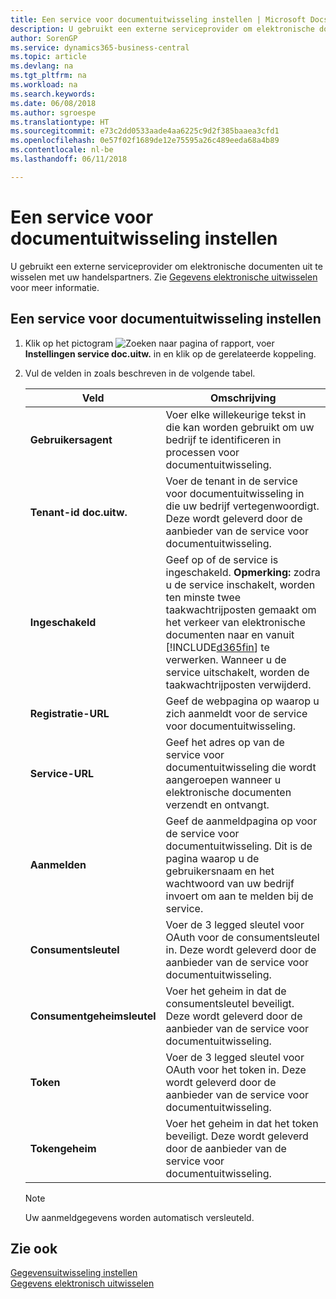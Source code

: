 ```yaml
---
title: Een service voor documentuitwisseling instellen | Microsoft Docs
description: U gebruikt een externe serviceprovider om elektronische documenten uit te wisselen met uw handelspartners.
author: SorenGP
ms.service: dynamics365-business-central
ms.topic: article
ms.devlang: na
ms.tgt_pltfrm: na
ms.workload: na
ms.search.keywords: 
ms.date: 06/08/2018
ms.author: sgroespe
ms.translationtype: HT
ms.sourcegitcommit: e73c2dd0533aade4aa6225c9d2f385baaea3cfd1
ms.openlocfilehash: 0e57f02f1689de12e75595a26c489eeda68a4b89
ms.contentlocale: nl-be
ms.lasthandoff: 06/11/2018

---
```

# <a name="set-up-a-document-exchange-service"></a>Een service voor documentuitwisseling instellen
U gebruikt een externe serviceprovider om elektronische documenten uit te wisselen met uw handelspartners. Zie [Gegevens elektronische uitwisselen](across-data-exchange.md) voor meer informatie.  

## <a name="to-set-up-a-document-exchange-service"></a>Een service voor documentuitwisseling instellen  
1. Klik op het pictogram ![Zoeken naar pagina of rapport](media/ui-search/search_small.png "pictogram Zoeken naar pagina of rapport"), voer **Instellingen service doc.uitw.** in en klik op de gerelateerde koppeling.  
2. Vul de velden in zoals beschreven in de volgende tabel.  

    |Veld|Omschrijving|  
    |---------------------------------|---------------------------------------|  
    |**Gebruikersagent**|Voer elke willekeurige tekst in die kan worden gebruikt om uw bedrijf te identificeren in processen voor documentuitwisseling.|  
    |**Tenant-id doc.uitw.**|Voer de tenant in de service voor documentuitwisseling in die uw bedrijf vertegenwoordigt. Deze wordt geleverd door de aanbieder van de service voor documentuitwisseling.|  
    |**Ingeschakeld**|Geef op of de service is ingeschakeld. **Opmerking:** zodra u de service inschakelt, worden ten minste twee taakwachtrijposten gemaakt om het verkeer van elektronische documenten naar en vanuit [!INCLUDE[d365fin](includes/d365fin_md.md)] te verwerken. Wanneer u de service uitschakelt, worden de taakwachtrijposten verwijderd.|  
    |**Registratie-URL**|Geef de webpagina op waarop u zich aanmeldt voor de service voor documentuitwisseling.|  
    |**Service-URL**|Geef het adres op van de service voor documentuitwisseling die wordt aangeroepen wanneer u elektronische documenten verzendt en ontvangt.|  
    |**Aanmelden**|Geef de aanmeldpagina op voor de service voor documentuitwisseling. Dit is de pagina waarop u de gebruikersnaam en het wachtwoord van uw bedrijf invoert om aan te melden bij de service.|  
    |**Consumentsleutel**|Voer de 3 legged sleutel voor OAuth voor de consumentsleutel in. Deze wordt geleverd door de aanbieder van de service voor documentuitwisseling.|  
    |**Consumentgeheimsleutel**|Voer het geheim in dat de consumentsleutel beveiligt. Deze wordt geleverd door de aanbieder van de service voor documentuitwisseling.|  
    |**Token**|Voer de 3 legged sleutel voor OAuth voor het token in. Deze wordt geleverd door de aanbieder van de service voor documentuitwisseling.|  
    |**Tokengeheim**|Voer het geheim in dat het token beveiligt. Deze wordt geleverd door de aanbieder van de service voor documentuitwisseling.|  

    > [!NOTE]  
    > Uw aanmeldgegevens worden automatisch versleuteld.

## <a name="see-also"></a>Zie ook  
[Gegevensuitwisseling instellen](across-set-up-data-exchange.md)  
[Gegevens elektronisch uitwisselen](across-data-exchange.md)

